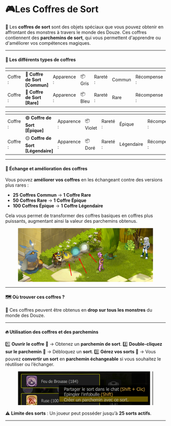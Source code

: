 # 🎮Les Coffres de Sort

🔑 Les **coffres de sort** sont des objets spéciaux que vous pouvez obtenir en affrontant des monstres à travers le monde des Douze. Ces coffres contiennent des **parchemins de sort**, qui vous permettent d'apprendre ou d'améliorer vos compétences magiques.

***

#### 🎁 Les différents types de coffres <a href="#les-differents-types-de-coffres" id="les-differents-types-de-coffres"></a>

<table data-card-size="large" data-view="cards" data-full-width="false"><thead><tr><th></th><th></th><th></th><th></th><th></th><th></th><th></th><th></th><th data-hidden data-card-cover data-type="files"></th></tr></thead><tbody><tr><td>Coffre : </td><td>🏅 <strong>Coffre de Sort [Commun]</strong></td><td>Apparence : </td><td>📦 Gris</td><td>Rareté : </td><td>Commun</td><td>Récompense : </td><td>Sort commun</td><td><a href="../.gitbook/assets/image.jpg">image.jpg</a></td></tr><tr><td>Coffre : </td><td>🔷 <strong>Coffre de Sort [Rare]</strong></td><td>Apparence : </td><td>📦 Bleu</td><td>Rareté : </td><td>Rare</td><td>Récompense : </td><td>Sort rare</td><td><a href="../.gitbook/assets/image1.jpg">image1.jpg</a></td></tr></tbody></table>

<table data-card-size="large" data-view="cards" data-full-width="false"><thead><tr><th></th><th></th><th></th><th></th><th></th><th></th><th></th><th></th><th data-hidden data-card-cover data-type="files"></th></tr></thead><tbody><tr><td>Coffre : </td><td>🟣 <strong>Coffre de Sort [Épique]</strong></td><td>Apparence : </td><td>📦 Violet</td><td>Rareté : </td><td>Épique</td><td>Récompense : </td><td>Sort épique</td><td><a href="../.gitbook/assets/image2.jpg">image2.jpg</a></td></tr><tr><td>Coffre : </td><td>🟡 <strong>Coffre de Sort [Légendaire]</strong></td><td>Apparence : </td><td>📦 Doré</td><td>Rareté : </td><td>Légendaire</td><td>Récompense : </td><td>Sort légendaire</td><td><a href="../.gitbook/assets/image3.png">image3.png</a></td></tr></tbody></table>

***

#### 🔄 **Échange et amélioration des coffres** <a href="#echange-et-amelioration-des-coffres" id="echange-et-amelioration-des-coffres"></a>

Vous pouvez **améliorer vos coffres** en les échangeant contre des versions plus rares :

* **25 Coffres Commun** → **1 Coffre Rare**
* **50 Coffres Rare** → **1 Coffre Épique**
* **100 Coffres Épique** → **1 Coffre Légendaire**

Cela vous permet de transformer des coffres basiques en coffres plus puissants, augmentant ainsi la valeur des parchemins obtenus.

<figure><img src="../.gitbook/assets/image4.jpg" alt=""><figcaption></figcaption></figure>

***

#### 🗺️ Où trouver ces coffres ? <a href="#ou-trouver-ces-coffres" id="ou-trouver-ces-coffres"></a>

🎯 Ces coffres peuvent être obtenus en **drop sur tous les monstres** du monde des Douze.

***

#### 🔥 **Utilisation des coffres et des parchemins** <a href="#utilisation-des-coffres-et-des-parchemins" id="utilisation-des-coffres-et-des-parchemins"></a>

1️⃣ **Ouvrir le coffre** 🎁 → Obtenez un **parchemin de sort**. 2️⃣ **Double-cliquez sur le parchemin** 📜 → Débloquez un **sort**. 3️⃣ **Gérez vos sorts** 🔄 → Vous pouvez **convertir un sort** en **parchemin échangeable** si vous souhaitez le réutiliser ou l’échanger.

<figure><img src="../.gitbook/assets/image5.png" alt=""><figcaption></figcaption></figure>

⚠️ **Limite des sorts** : Un joueur peut posséder jusqu’à **25 sorts actifs**.

***

